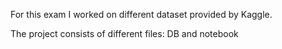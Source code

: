 For this exam I worked on different dataset provided by Kaggle. 

The project consists of different files: DB and notebook
